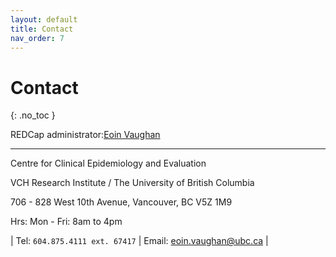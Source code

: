 ```yaml
---
layout: default
title: Contact
nav_order: 7
---
```


# Contact
{: .no_toc }

REDCap administrator:[Eoin Vaughan](eoin.vaughan@ubc.ca)

---

Centre for Clinical Epidemiology and Evaluation

VCH Research Institute / The University of British Columbia

706 - 828 West 10th Avenue, Vancouver, BC V5Z 1M9

Hrs: Mon - Fri: 8am to 4pm

| Tel: `604.875.4111 ext. 67417` | Email: <eoin.vaughan@ubc.ca> |




